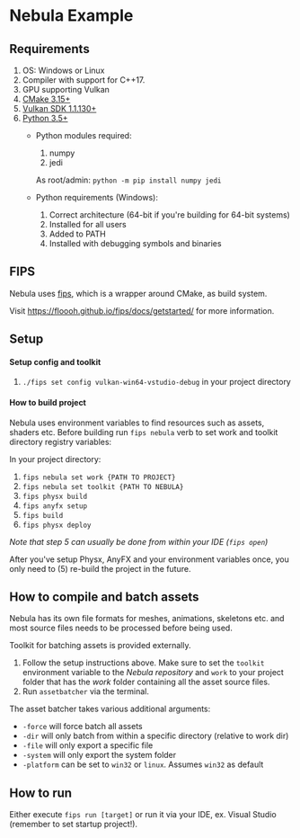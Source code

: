 # Nebula Example

## Requirements
1. OS: Windows or Linux
2. Compiler with support for C++17.
3. GPU supporting Vulkan
4. [CMake 3.15+](https://cmake.org/download/)
5. [Vulkan SDK 1.1.130+](https://vulkan.lunarg.com/sdk/home)
6. [Python 3.5+](https://www.python.org/downloads)
    * Python modules required:
        1. numpy
        2. jedi
        
        As root/admin: `python -m pip install numpy jedi`
    * Python requirements (Windows):
        1. Correct architecture (64-bit if you're building for 64-bit systems)
        2. Installed for all users
        3. Added to PATH
        4. Installed with debugging symbols and binaries

## FIPS

Nebula uses [fips](https://floooh.github.io/fips/docs/getstarted/), which is a wrapper around CMake, as build system.

Visit https://floooh.github.io/fips/docs/getstarted/ for more information.

## Setup

#### Setup config and toolkit

1. `./fips set config vulkan-win64-vstudio-debug` in your project directory

#### How to build project

Nebula uses environment variables to find resources such as assets, shaders etc.
Before building run `fips nebula` verb to set work and toolkit directory registry variables:

In your project directory:

  1. `fips nebula set work {PATH TO PROJECT}`
  2. `fips nebula set toolkit {PATH TO NEBULA}`
  3. `fips physx build`
  4. `fips anyfx setup`
  5. `fips build`
  6. `fips physx deploy`

*Note that step 5 can usually be done from within your IDE (`fips open`)*

After you've setup Physx, AnyFX and your environment variables once, you only need to (5) re-build the project in the future.

## How to compile and batch assets

Nebula has its own file formats for meshes, animations, skeletons etc. and most source files needs to be processed before being used.

Toolkit for batching assets is provided externally.

  1. Follow the setup instructions above. Make sure to set the `toolkit` environment variable to the *Nebula repository* and `work` to your project folder that has the *work* folder containing all the asset source files.
  2. Run `assetbatcher` via the terminal.

The asset batcher takes various additional arguments:

  * `-force` will force batch all assets
  * `-dir` will only batch from within a specific directory (relative to work dir)
  * `-file` will only export a specific file
  * `-system` will only export the system folder
  * `-platform` can be set to `win32` or `linux`. Assumes `win32` as default

## How to run

Either execute `fips run [target]` or run it via your IDE, ex. Visual Studio (remember to set startup project!).
